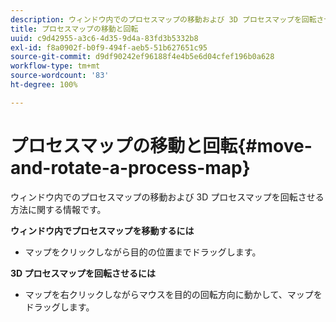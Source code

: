 ```yaml
---
description: ウィンドウ内でのプロセスマップの移動および 3D プロセスマップを回転させる方法に関する情報です。
title: プロセスマップの移動と回転
uuid: c9d42955-a3c6-4d35-9d4a-83fd3b5332b8
exl-id: f8a0902f-b0f9-494f-aeb5-51b627651c95
source-git-commit: d9df90242ef96188f4e4b5e6d04cfef196b0a628
workflow-type: tm+mt
source-wordcount: '83'
ht-degree: 100%

---
```


# プロセスマップの移動と回転{#move-and-rotate-a-process-map}

ウィンドウ内でのプロセスマップの移動および 3D プロセスマップを回転させる方法に関する情報です。

**ウィンドウ内でプロセスマップを移動するには**

* マップをクリックしながら目的の位置までドラッグします。

**3D プロセスマップを回転させるには**

* マップを右クリックしながらマウスを目的の回転方向に動かして、マップをドラッグします。
